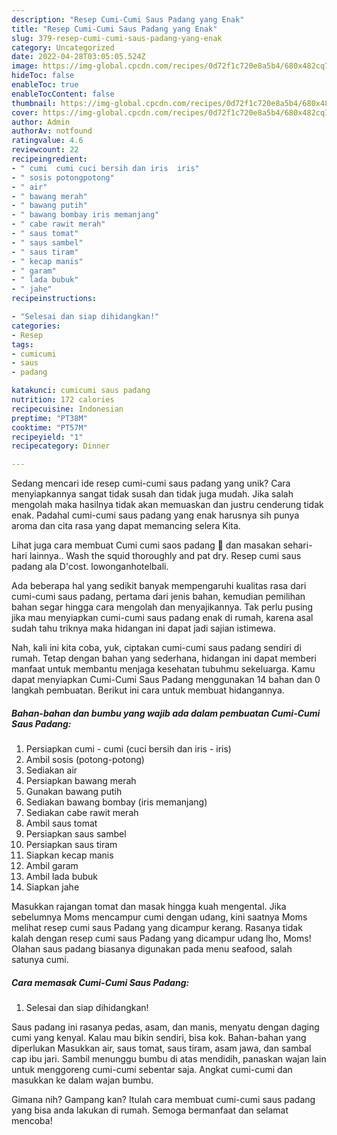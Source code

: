 ```yaml
---
description: "Resep Cumi-Cumi Saus Padang yang Enak"
title: "Resep Cumi-Cumi Saus Padang yang Enak"
slug: 379-resep-cumi-cumi-saus-padang-yang-enak
category: Uncategorized
date: 2022-04-28T03:05:05.524Z
image: https://img-global.cpcdn.com/recipes/0d72f1c720e8a5b4/680x482cq70/cumi-cumi-saus-padang-foto-resep-utama.jpg
hideToc: false
enableToc: true
enableTocContent: false
thumbnail: https://img-global.cpcdn.com/recipes/0d72f1c720e8a5b4/680x482cq70/cumi-cumi-saus-padang-foto-resep-utama.jpg
cover: https://img-global.cpcdn.com/recipes/0d72f1c720e8a5b4/680x482cq70/cumi-cumi-saus-padang-foto-resep-utama.jpg
author: Admin
authorAv: notfound
ratingvalue: 4.6
reviewcount: 22
recipeingredient:
- " cumi  cumi cuci bersih dan iris  iris"
- " sosis potongpotong"
- " air"
- " bawang merah"
- " bawang putih"
- " bawang bombay iris memanjang"
- " cabe rawit merah"
- " saus tomat"
- " saus sambel"
- " saus tiram"
- " kecap manis"
- " garam"
- " lada bubuk"
- " jahe"
recipeinstructions:

- "Selesai dan siap dihidangkan!"
categories:
- Resep
tags:
- cumicumi
- saus
- padang

katakunci: cumicumi saus padang 
nutrition: 172 calories
recipecuisine: Indonesian
preptime: "PT38M"
cooktime: "PT57M"
recipeyield: "1"
recipecategory: Dinner

---
```





Sedang mencari ide resep cumi-cumi saus padang yang unik? Cara menyiapkannya sangat tidak susah dan tidak juga mudah. Jika salah mengolah maka hasilnya tidak akan memuaskan dan justru cenderung tidak enak. Padahal cumi-cumi saus padang yang enak harusnya sih punya aroma dan cita rasa yang dapat memancing selera Kita.





Lihat juga cara membuat Cumi cumi saos padang 🦑 dan masakan sehari-hari lainnya.. Wash the squid thoroughly and pat dry. Resep cumi saus padang ala D&#39;cost. lowonganhotelbali.

Ada beberapa hal yang sedikit banyak mempengaruhi kualitas rasa dari cumi-cumi saus padang, pertama dari jenis bahan, kemudian pemilihan bahan segar hingga cara mengolah dan menyajikannya. Tak perlu pusing jika mau menyiapkan cumi-cumi saus padang enak di rumah, karena asal sudah tahu triknya maka hidangan ini dapat jadi sajian istimewa.






Nah, kali ini kita coba, yuk, ciptakan cumi-cumi saus padang sendiri di rumah. Tetap dengan bahan yang sederhana, hidangan ini dapat memberi manfaat untuk membantu menjaga kesehatan tubuhmu sekeluarga. Kamu dapat menyiapkan Cumi-Cumi Saus Padang menggunakan 14 bahan dan 0 langkah pembuatan. Berikut ini cara untuk membuat hidangannya.

<!--inarticleads1-->

##### Bahan-bahan dan bumbu yang wajib ada dalam pembuatan Cumi-Cumi Saus Padang:

1. Persiapkan  cumi - cumi (cuci bersih dan iris - iris)
1. Ambil  sosis (potong-potong)
1. Sediakan  air
1. Persiapkan  bawang merah
1. Gunakan  bawang putih
1. Sediakan  bawang bombay (iris memanjang)
1. Sediakan  cabe rawit merah
1. Ambil  saus tomat
1. Persiapkan  saus sambel
1. Persiapkan  saus tiram
1. Siapkan  kecap manis
1. Ambil  garam
1. Ambil  lada bubuk
1. Siapkan  jahe


Masukkan rajangan tomat dan masak hingga kuah mengental. Jika sebelumnya Moms mencampur cumi dengan udang, kini saatnya Moms melihat resep cumi saus Padang yang dicampur kerang. Rasanya tidak kalah dengan resep cumi saus Padang yang dicampur udang lho, Moms! Olahan saus padang biasanya digunakan pada menu seafood, salah satunya cumi. 

<!--inarticleads2-->

##### Cara memasak Cumi-Cumi Saus Padang:


1. Selesai dan siap dihidangkan!

Saus padang ini rasanya pedas, asam, dan manis, menyatu dengan daging cumi yang kenyal. Kalau mau bikin sendiri, bisa kok. Bahan-bahan yang diperlukan Masukkan air, saus tomat, saus tiram, asam jawa, dan sambal cap ibu jari. Sambil menunggu bumbu di atas mendidih, panaskan wajan lain untuk menggoreng cumi-cumi sebentar saja. Angkat cumi-cumi dan masukkan ke dalam wajan bumbu. 

Gimana nih? Gampang kan? Itulah cara membuat cumi-cumi saus padang yang bisa anda lakukan di rumah. Semoga bermanfaat dan selamat mencoba!
